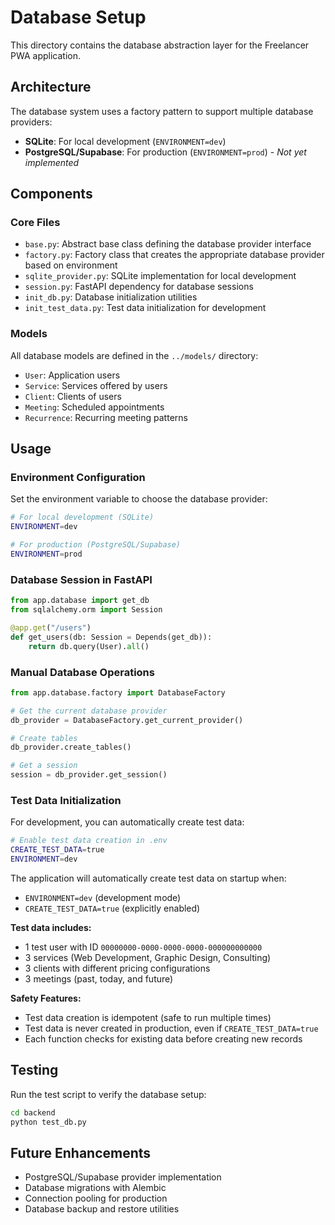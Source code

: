 # Database Setup

This directory contains the database abstraction layer for the Freelancer PWA application.

## Architecture

The database system uses a factory pattern to support multiple database providers:

- **SQLite**: For local development (`ENVIRONMENT=dev`)
- **PostgreSQL/Supabase**: For production (`ENVIRONMENT=prod`) - *Not yet implemented*

## Components

### Core Files

- `base.py`: Abstract base class defining the database provider interface
- `factory.py`: Factory class that creates the appropriate database provider based on environment
- `sqlite_provider.py`: SQLite implementation for local development
- `session.py`: FastAPI dependency for database sessions
- `init_db.py`: Database initialization utilities
- `init_test_data.py`: Test data initialization for development

### Models

All database models are defined in the `../models/` directory:

- `User`: Application users
- `Service`: Services offered by users
- `Client`: Clients of users
- `Meeting`: Scheduled appointments
- `Recurrence`: Recurring meeting patterns

## Usage

### Environment Configuration

Set the environment variable to choose the database provider:

```bash
# For local development (SQLite)
ENVIRONMENT=dev

# For production (PostgreSQL/Supabase)
ENVIRONMENT=prod
```

### Database Session in FastAPI

```python
from app.database import get_db
from sqlalchemy.orm import Session

@app.get("/users")
def get_users(db: Session = Depends(get_db)):
    return db.query(User).all()
```

### Manual Database Operations

```python
from app.database.factory import DatabaseFactory

# Get the current database provider
db_provider = DatabaseFactory.get_current_provider()

# Create tables
db_provider.create_tables()

# Get a session
session = db_provider.get_session()
```

### Test Data Initialization

For development, you can automatically create test data:

```bash
# Enable test data creation in .env
CREATE_TEST_DATA=true
ENVIRONMENT=dev
```

The application will automatically create test data on startup when:
- `ENVIRONMENT=dev` (development mode)
- `CREATE_TEST_DATA=true` (explicitly enabled)

**Test data includes:**
- 1 test user with ID `00000000-0000-0000-0000-000000000000`
- 3 services (Web Development, Graphic Design, Consulting)
- 3 clients with different pricing configurations
- 3 meetings (past, today, and future)

**Safety Features:**
- Test data creation is idempotent (safe to run multiple times)
- Test data is never created in production, even if `CREATE_TEST_DATA=true`
- Each function checks for existing data before creating new records

## Testing

Run the test script to verify the database setup:

```bash
cd backend
python test_db.py
```

## Future Enhancements

- PostgreSQL/Supabase provider implementation
- Database migrations with Alembic
- Connection pooling for production
- Database backup and restore utilities
